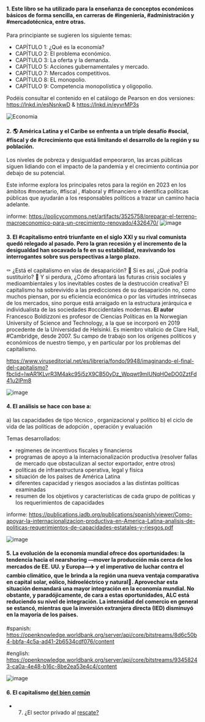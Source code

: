
#### 1. Este libro se ha utilizado para la enseñanza de conceptos económicos básicos de forma sencilla, en carreras de #ingeniería, #administración y #mercadotécnica, entre otras.

Para principiante se sugieren los siguiente temas:
+ CAPÍTULO 1: ¿Qué es la economía?
+ CAPÍTULO 2: El problema económico.
+ CAPÍTULO 3: La oferta y la demanda.
+ CAPÍTULO 5: Acciones gubernamentales y mercado.
+ CAPÍTULO 7: Mercados competitivos.
+ CAPÍTULO 8: EL monopolio.
+ CAPÍTULO 9: Competencia monopolística y oligopolio.

Podéis consultar el contenido en el catálogo de Pearson en dos versiones: https://lnkd.in/esNsnkwD & https://lnkd.in/eyvrMP3s

![Economia](https://user-images.githubusercontent.com/82233779/220691939-f55c87db-2732-4f07-b079-feeb9b971e70.JPG)



#### 2. 🌎 América Latina y el Caribe se enfrenta a un triple desafío #social, #fiscal y de #crecimiento que está limitando el desarrollo de la región y su población.

Los niveles de pobreza y desigualdad empeoraron, las arcas públicas siguen lidiando con el impacto de la pandemia y el crecimiento continúa por debajo de su potencial.

Este informe explora los principales retos para la región en 2023 en los ámbitos #monetario, #fiscal , #laboral y #financiero e identifica políticas públicas que ayudarán a los responsables políticos a trazar un camino hacia adelante.

informe: https://policycommons.net/artifacts/3525758/preparar-el-terreno-macroeconomico-para-un-crecimiento-renovado/4326470/
![image](https://user-images.githubusercontent.com/82233779/232587617-0508f1d5-2fe1-4a78-b75b-c19cd0c983d3.png)


#### 3. El #capitalismo  entró triunfante en el si­glo XXI y su rival comunista quedó re­legado al pasado. Pero la gran recesión y el incremento de la desigualdad han socavado la fe en su estabilidad, reavi­vando los interrogantes sobre sus pers­pectivas a largo plazo.
⚰️ ¿Está el capita­lismo en vías de desaparición?
🛌 Si es así, ¿Qué podría sustituirlo?
📜 Y si perdura, ¿Cómo afrontará las futuras crisis so­ciales y medioambientales y los inevi­tables costes de la destrucción creati­va?
El capita­lismo ha sobrevivido a las predicciones de su desaparición no, como muchos piensan, por su eficiencia económica o por las virtudes intrínsecas de los mer­cados, sino porque está arraigado en la estructura jerárquica e individualista de las sociedades #occidentales modernas.
𝐄𝐥 𝐚𝐮𝐭𝐨𝐫 Francesco Boldizzoni es profesor de Ciencias Políticas en la Norwegian University of Science and Technology, a la que se incorporó en 2019 procedente de la Universidad de Helsinki. Es miembro vitalicio de Clare Hall, #Cambridge, desde 2007. Su campo de trabajo son los orígenes políticos y económicos de nuestro tiempo, y en particular por los problemas del capitalismo.

https://www.viruseditorial.net/es/libreria/fondo/9948/imaginando-el-final-del-capitalismo?fbclid=IwAR1KLvrR3M4akc95i5zX9CB50yDz_Wpqwt9mIUNqHOeDO0ZztFd41u2IPm8

![image](https://user-images.githubusercontent.com/82233779/232587886-e0a6fb47-6bfa-4b71-981b-229926cc0321.png)


#### 4. El análisis se hace con base a:
a) las capacidades de tipo técnico , organizacional y político 
b) el ciclo de vida de las políticas de adopción , operación y evaluación

Temas desarrollados:
- regímenes de incentivos fiscales y financieros 
- programas de apoyo a la internacionalización productiva (resolver fallas de mercado que obstaculizan al sector exportador, entre otros)
- políticas de infraestructura operativa, legal y física  
- situación de los países de América Latina
- diferentes capacidad y riesgos asociados a las distintas políticas examinadas
- resumen de los objetivos y características de cada grupo de políticas y los requerimientos de capacidades

informe: https://publications.iadb.org/publications/spanish/viewer/Como-apoyar-la-internacionalizacion-productiva-en-America-Latina-analisis-de-politicas-requerimientos-de-capacidades-estatales-y-riesgos.pdf 

![image](https://user-images.githubusercontent.com/82233779/232588166-77d74e39-9eb0-45cb-88b1-b21c7493eb6c.png)

#### 5. La evolución de la economía mundial ofrece dos oportunidades: la tendencia hacia el nearshoring —mover la producción más cerca de los mercados de EE. UU. y Europa—✈️ y el imperativo de luchar contra el cambio climático, que le brinda a la región una nueva ventaja comparativa en capital solar, eólico, hidroeléctrico y natural🍂. Aprovechar esta situación demandará una mayor integración en la economía mundial. No obstante, y paradójicamente, de cara a estas oportunidades, ALC está reduciendo su nivel de integración. La intensidad del comercio en general se estancó, mientras que la inversión extranjera directa (IED) disminuyó en la mayoría de los países.

#spanish: https://openknowledge.worldbank.org/server/api/core/bitstreams/8d6c50b4-bbfa-4c5a-ad41-2b6534cdf076/content

#english: https://openknowledge.worldbank.org/server/api/core/bitstreams/93458243-ca0a-4e48-b16c-8be2ea53e4c4/content 

![image](https://user-images.githubusercontent.com/82233779/234062413-2abfcfb7-5c68-4990-8d8e-32c57ce88690.png)

#### 6. El capitalismo [del bien común](https://www.linkedin.com/posts/evelyn-ortiz_el-capitalismo-del-bien-com%C3%BAn-activity-7107763144713723904-Fs-5?utm_source=share&utm_medium=member_desktop)

- 7. ¿El sector privado al [rescate?](https://www.linkedin.com/posts/evelyn-ortiz_economia-sector-analytics-activity-7112837603757838338-F_m0?utm_source=share&utm_medium=member_desktop)


